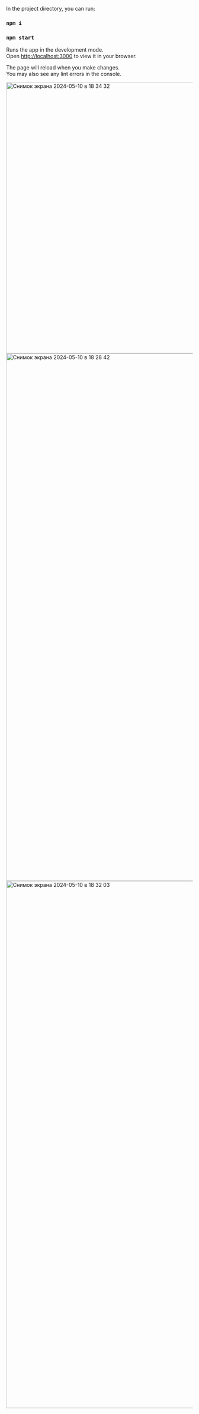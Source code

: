 
In the project directory, you can run:
### `npm i`
### `npm start`

Runs the app in the development mode.\
Open [http://localhost:3000](http://localhost:3000) to view it in your browser.

The page will reload when you make changes.\
You may also see any lint errors in the console.

<img width="731" alt="Снимок экрана 2024-05-10 в 18 34 32" src="https://github.com/amooralis/Internet-shop/assets/71789031/c56cca8e-5bea-41c5-8f76-8d2589638d71">


<img width="1422" alt="Снимок экрана 2024-05-10 в 18 28 42" src="https://github.com/amooralis/Internet-shop/assets/71789031/c6b1c576-4e89-4c09-89e1-24c585376f59">


<img width="1421" alt="Снимок экрана 2024-05-10 в 18 32 03" src="https://github.com/amooralis/Internet-shop/assets/71789031/962d1c61-a0ef-471b-aa70-5de4259b0e88">
